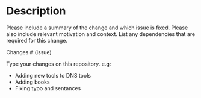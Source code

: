 # Description

Please include a summary of the change and which issue is fixed. Please also include relevant motivation and context. List any dependencies that are required for this change.

Changes # (issue)

Type your changes on this repository. e.g:
- Adding new tools to DNS tools
- Adding books
- Fixing typo and sentances

